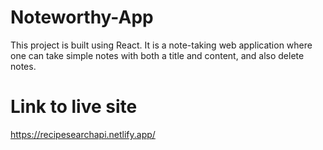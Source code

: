 # Noteworthy-App
This project is built using React. It is a note-taking web application where one can take simple notes with both a title and content, and also delete notes.

# Link to live site
https://recipesearchapi.netlify.app/
